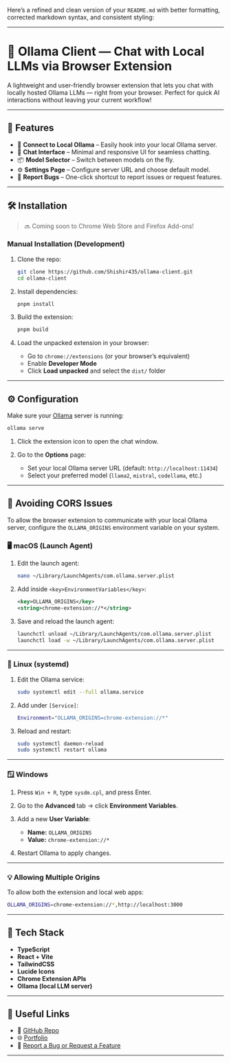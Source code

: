 Here’s a refined and clean version of your `README.md` with better formatting, corrected markdown syntax, and consistent styling:

---

# 🧠 Ollama Client — Chat with Local LLMs via Browser Extension

A lightweight and user-friendly browser extension that lets you chat with locally hosted Ollama LLMs — right from your browser. Perfect for quick AI interactions without leaving your current workflow!

---

## 🚀 Features

- 🔌 **Connect to Local Ollama** – Easily hook into your local Ollama server.
- 💬 **Chat Interface** – Minimal and responsive UI for seamless chatting.
- 📦 **Model Selector** – Switch between models on the fly.
- ⚙️ **Settings Page** – Configure server URL and choose default model.
- 🐞 **Report Bugs** – One-click shortcut to report issues or request features.

---

## 🛠️ Installation

> 🔜 Coming soon to Chrome Web Store and Firefox Add-ons!

### Manual Installation (Development)

1. Clone the repo:

   ```bash
   git clone https://github.com/Shishir435/ollama-client.git
   cd ollama-client
   ```

2. Install dependencies:

   ```bash
   pnpm install
   ```

3. Build the extension:

   ```bash
   pnpm build
   ```

4. Load the unpacked extension in your browser:

   - Go to `chrome://extensions` (or your browser’s equivalent)
   - Enable **Developer Mode**
   - Click **Load unpacked** and select the `dist/` folder

---

## ⚙️ Configuration

Make sure your [Ollama](https://ollama.com) server is running:

```bash
ollama serve
```

1. Click the extension icon to open the chat window.
2. Go to the **Options** page:

   - Set your local Ollama server URL (default: `http://localhost:11434`)
   - Select your preferred model (`llama2`, `mistral`, `codellama`, etc.)

---

## 🔐 Avoiding CORS Issues

To allow the browser extension to communicate with your local Ollama server, configure the `OLLAMA_ORIGINS` environment variable on your system.

### 🖥️ macOS (Launch Agent)

1. Edit the launch agent:

   ```bash
   nano ~/Library/LaunchAgents/com.ollama.server.plist
   ```

2. Add inside `<key>EnvironmentVariables</key>`:

   ```xml
   <key>OLLAMA_ORIGINS</key>
   <string>chrome-extension://*</string>
   ```

3. Save and reload the launch agent:

   ```bash
   launchctl unload ~/Library/LaunchAgents/com.ollama.server.plist
   launchctl load -w ~/Library/LaunchAgents/com.ollama.server.plist
   ```

---

### 🐧 Linux (systemd)

1. Edit the Ollama service:

   ```bash
   sudo systemctl edit --full ollama.service
   ```

2. Add under `[Service]`:

   ```bash
   Environment="OLLAMA_ORIGINS=chrome-extension://*"
   ```

3. Reload and restart:

   ```bash
   sudo systemctl daemon-reload
   sudo systemctl restart ollama
   ```

---

### 🪟 Windows

1. Press `Win + R`, type `sysdm.cpl`, and press Enter.
2. Go to the **Advanced** tab → click **Environment Variables**.
3. Add a new **User Variable**:

   - **Name:** `OLLAMA_ORIGINS`
   - **Value:** `chrome-extension://*`

4. Restart Ollama to apply changes.

---

### 💡 Allowing Multiple Origins

To allow both the extension and local web apps:

```bash
OLLAMA_ORIGINS=chrome-extension://*,http://localhost:3000
```

---

## 🧩 Tech Stack

- **TypeScript**
- **React + Vite**
- **TailwindCSS**
- **Lucide Icons**
- **Chrome Extension APIs**
- **Ollama (local LLM server)**

---

## 📎 Useful Links

- 🔗 [GitHub Repo](https://github.com/Shishir435/ollama-client)
- 🌐 [Portfolio](https://www.shishirchaurasiya.in)
- 🐛 [Report a Bug or Request a Feature](https://github.com/Shishir435/ollama-client/issues)

---
